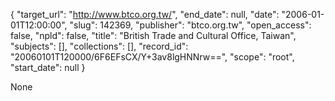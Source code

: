 {
  "target_url": "http://www.btco.org.tw/", 
  "end_date": null, 
  "date": "2006-01-01T12:00:00", 
  "slug": 142369, 
  "publisher": "btco.org.tw", 
  "open_access": false, 
  "npld": false, 
  "title": "British Trade and Cultural Office, Taiwan", 
  "subjects": [], 
  "collections": [], 
  "record_id": "20060101T120000/6F6EFsCX/Y+3av8lgHNNrw==", 
  "scope": "root", 
  "start_date": null
}

None